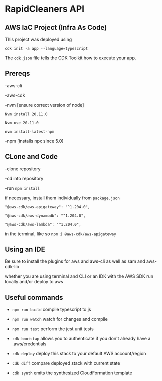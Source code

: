 # RapidCleaners API
## AWS IaC Project (Infra As Code)

This project was deployed using 
``` zsrc
cdk init -a app --language=typescript
```

The `cdk.json` file tells the CDK Toolkit how to execute your app.

## Prereqs
-aws-cli

-aws-cdk

-nvm [ensure correct version of node]

`Nvm install 20.11.0`

`Nvm use 20.11.0`

`nvm install-latest-npm`

-npm [installs npx since 5.0]


## CLone and Code
-clone repository

-cd into repository

-run `npm install`

if necessary, install them individually from `package.json`

`"@aws-cdk/aws-apigateway": "^1.204.0",`

`"@aws-cdk/aws-dynamodb": "^1.204.0",`

`"@aws-cdk/aws-lambda": "^1.204.0",`

in the terminal, like so
`npm i @aws-cdk/aws-apigateway`



## Using an IDE
Be sure to install the plugins for aws and aws-cli as well as sam and aws-cdk-lib

whether you are using terminal and CLI or an IDK with the AWS SDK
run locally and/or deploy to aws


## Useful commands

* `npm run build`   compile typescript to js
* `npm run watch`   watch for changes and compile
* `npm run test`    perform the jest unit tests

* `cdk bootstap` allows you to authenticate if you don't already have a .aws/credentials
* `cdk deploy`  deploy this stack to your default AWS account/region
* `cdk diff`    compare deployed stack with current state
* `cdk synth`   emits the synthesized CloudFormation template